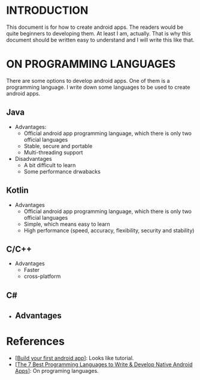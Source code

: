 # INTRODUCTION
This document is for how to create android apps. The readers would be quite beginners to developing them. At least I am, actually. That is why this document should be written easy to understand and I will write this like that.

# ON PROGRAMMING LANGUAGES
There are some options to develop android apps. One of them is a programming language. I write down some languages to be used to create android apps.

## Java
- Advantages:
    - Official android app programming language, which there is only two official languages
    - Stable, secure and portable
    - Multi-threading support
- Disadvantages
    - A bit difficult to learn
    - Some performance drwabacks

## Kotlin
- Advantages
    - Official android app programming language, which there is only two official languages
    - Simple, which means easy to learn
    - High performance (speed, accuracy, flexibility, security and stability)

## C/C++
- Advantages
    - Faster
    - cross-platform

## C#
- Advantages
    - 


# References
- [[Build your first android app](https://developer.android.com/training/basics/firstapp)]: Looks like tutorial.
- [[The 7 Best Programming Languages to Write & Develop Native Android Apps](https://www.netsolutions.com/insights/best-programming-languages-to-write-develop-android-apps/#:~:text=The%20majority%20of%20Android%20apps,and%20Basic%20are%20also%20used.)]: On programing languages.